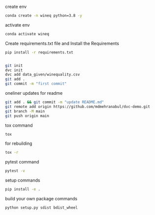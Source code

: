 
create env
```bash
conda create -n wineq python=3.8 -y
```
activate env
``` bash
conda activate wineq
```

Create requirements.txt file and Install the Requirements
```bash
pip install -r requirements.txt
```
```bash

git init
dvc init
dvc add data_given/winequality.csv
git add .
git commit -m "first commit"
```
oneliner updates for readme

```bash
git add . && git commit -m "update README.md"
git remote add origin https://github.com/mdmehranabul/dvc-demo.git
git branch -M main
git push origin main
```

tox command
```bash
tox
```

for rebuilding
```bash
tox -r
```

pytest command
```bash
pytest -v
```

setup commands
```bash
pip install -e .
```

build your own package commands
```bash
python setup.py sdist bdist_wheel
```